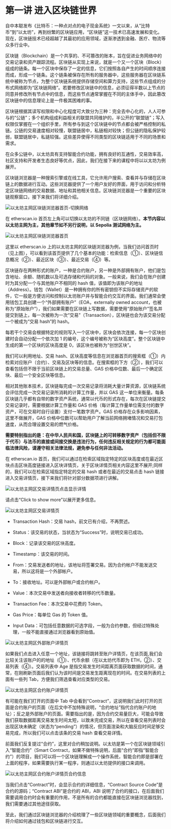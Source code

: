# 第一讲 进入区块链世界

自中本聪发布《比特币：一种点对点的电子现金系统》一文以来，从“比特币”到“以太坊”，再到纷繁的区块链应用，“区块链”这一技术已高速发展和变化。现在，区块链技术已经超越了其最初的应用领域，逐渐渗透到金融、医疗、物流等众多行业中。

区块链（Blockchain）是一个共享的、不可篡改的账本，旨在促进业务网络中的交易记录和资产跟踪流程。区块链从实现上来说，就是一个又一个区块（Block）组成的链条。每一个区块中保存了一定的信息，它们按照各自产生的时间顺序连接而成，形成一个链条。这个链条被保存在所有的服务器中，这些服务器在区块链系统中被称为节点，为整个区块链系统提供存储空间和算力支持，这些节点组成的分布式网络即为“区块链网络”。若要修改区块链中的信息，必须征得半数以上节点的同意并修改所有节点中的信息，而这些节点通常掌握在不同的主体手中，因此篡改区块链中的信息理论上是一件极其困难的事。

区块链根据其读写权限和中心化程度可大致分为三种：完全去中心化的，人人可参与的“公链”；多个机构组成利益相关的联盟共同维护的，半公开的“联盟链”；写入权限仅掌握在一个组织手里，所有参与到这个区块链中的节点都会被严格控制的私链。公链的交易速度相对较慢，联盟链居中，私链相对较快；但公链的隐私保护较弱，联盟链居中，私链较强。这些差异使得不同类型的区块链适用于不同的场景和需求。

在众多公链中，以太坊具有支持智能合约功能，拥有良好的互通性，交易效率高，社区支持和开发者生态良好等优点，因此，我们在接下来的课程中将以以太坊为例展开。

区块链浏览器是一种搜索引擎或在线工具，它允许用户搜索、查看并与存储在区块链上的数据进行互动。这些浏览器提供了一个用户友好的界面，用于访问和分析特定区块链网络的交易数据、地址和其他相关信息。区块链浏览器是一个重要的区块链观察窗口，接下来我们将详细介绍。

![以太坊主网区块链浏览器首页-切换网络](./image/etherscan.io-change-chain.png)

在 etherscan.io 首页左上角可以切换以太坊的不同链（区块链网络）。**本节内容以以太坊主网为主，其他章节如不另行说明，以 Sepolia 测试网络为主。**

![以太坊主网区块链浏览器首页](./image/etherscan.io-home-page.png)

这里以 etherscan.io 上的以太坊主网的区块链浏览器为例，当我们访问首页时（见上图），可以看到该首页提供了几个基本的功能：检索信息（①）、区块链信息概况（②）、最近区块（③）、最近交易（④）等。

区块链存在两种形式的账户，一种是合约账户，另一种是外部拥有账户，他们是包含地址、余额、随机数以及可选存储和代码的对象。一般来说，我们会在账户创建时为其分配一个与其他账户不相同的 hash 值，该值即为该账户的地址（Address）。钱包（Wallet）是一种拥有你的所有密钥但不实际存储资产的软件，它一般是方便访问和控制以太坊账户并与智能合约交互的界面。我们通常会使用钱包工具创建一个“外部拥有账户”（EOA，externally owned account，也被称为“原始账户”），我们如果需要在区块链上写数据，需要使用“原始账户”签名并提交到链上，每一次被称为一次“交易”（Transaction），区块链也会为该交易分配一个被成为“交易 hash”的 hash。

每若干个交易会根据特定的规则写入一个区块中，区块会依次连接，每一个区块创建时会自动分配一个依次加 1 的编号，这个编号被称为“区块高度”。整个区块链中生成的第一个区块的区块高度是 0，该区块也被称为“创世区块”。

我们可以利用地址、交易 hash、区块高度等信息在浏览器首页的搜索框（①）内检索对应账户（合约）、交易及区块等的信息。在搜索框的下方（②），我们可以查看包括但不限于当前区块链上的交易总量、GAS 价格中位数、最后一个确定区块、最后一个安全区块等信息。

相对其他账本技术，区块链每完成一次交易记录将消耗大量计算资源，区块链系统会评估完成一次交易记录所消耗的计算工作量，并以 GAS 这一单位来衡量。每条区块链几乎都有自带的数字资产系统，通常以代币的形式存在，每次在区块链提交交易记录时，需要根据计算工作量和 GAS 价格（每计算工作量单位需支付的数字资产，可在交易时自行设置）支付一笔数字资产。GAS 价格存在众多影响因素，这里不做展开，GAS 价格中位数可以帮助用户了解当前网络拥堵情况和交易打包速度，从而合理设置交易的燃气价格。

**需要特别指出的是：在中华人民共和国，区块链上的可转移数字资产（包括但不限于代币）与法币的直接或间接交换是违法行为，任何违反相关规定的行为都可能面临法律风险，请遵守相关法律法规，避免参与任何非法活动。**

在 etherscan.io 首页，我们可以通过在检索区域指定特定的区块高度或在最近区块点击区块高度链接进入区块详情页，关于区块详情页相关内容这里不展开;同样的，我们可以在检索区域指定特定的交易 hash 或者在最近的交易点击 hash 链接进入交易详情页，接下来我们将针对部分数据项进行讲解。

![以太坊主网区交易详情页点击显示详情](./image/etherscan.io-transaction-details-page-click-show-details.png)

请点击“Click to show more”以展开更多信息。

![以太坊主网区交易详情页](./image/etherscan.io-transaction-details-page.png)

- Transaction Hash：交易 hash，前文已有介绍，不再赘述。

- Status：该交易的状态，当状态为“Success”时，说明交易已成功。

- Block：记录该交易的区块高度。

- Timestamp：该交易的时间。

- From：交易发送者的地址，该地址将签署交易。因为合约帐户不能发送交易，所以这将是一个外部帐户。

- To：接收地址。可以是外部帐户或合约帐户。

- Value：本次交易中发送者向接收者转移的代币数量。

- Transaction Fee：本次交易中花费的 Token。

- Gas Price：每单位 Gas 的 Token 值。

- Input Data：可包括任意数据的可选字段，一般为合约参数，但经过特殊处理，一般不能直接通过浏览器看到原始值。


![以太坊主网区外部账户详情页](./image/etherscan.io-external-account-details-page.png)

如果我们点击进入任意一个地址，该链接将跳转至账户详情页，在该页面,我们会比较关注该账户的的地址（①）、代币余额（在以太坊代币即为 ETH，②）、交易列表（④）。交易列表中 Age 是指交易发生时间距离页面获取数据的时间，通常，在刚刷新页面后我们认为该时间是交易发生距离现在的时间。在交易列表的上面有一些列 Tab，方便我们筛选查看对应类型的交易。

![以太坊主网区合约账户详情页](./image/etherscan.io-contract-account-details-page.png)

有可能在我们打开的页面中 Tab 中会看到“Contract”，这说明我们此时打开的页面是合约账户的页面（在后文中不加特殊说明，“合约地址”指代合约账户的地址）；反之是外部账户的页面。需要指出的是，因为合约交易量巨大，可能会导致我们获取数据距离交易发生时间太短，以致未完成交易，所以在查看交易列表时会出现区块未确定（状态为“pending”）的情况，但页面渲染和大脑反应时间足够交易完成，所以我们可以点击该条的交易 hash 查看交易详情。

前面我们反复提过“合约”，这里对合约稍加说明。以太坊是第一个在区块链领域引入“智能合约”（Smart Contract，如果不做特殊说明，后面“合约”即指“智能合约”）的项目，我们可以将一个区块链理解成一个操作系统，智能合约即是部署在上面的程序，如果需要执行某一程序，则通过以太坊提供的接口来调用。

![以太坊主网区合约账户详情页合约信息](./image/etherscan.io-contract-account-details-page-contract-information.png)

当我们点击“Contract”时，会显示合约的详细信息，“Contract Source Code”是合约的源码；“Contract ABI”是合约的 ABI，ABI 说明了合约的接口，在后面我们需要调用合约时会有重要的作用，不是所有的合约都能直接在区块链浏览器找到，我们需要通过其他途径获取。

至此，我们通过区块链浏览器的介绍梳理了一些区块链领域的重要概念，后面我们将介绍如何通过钱包和区块链进行交互。
